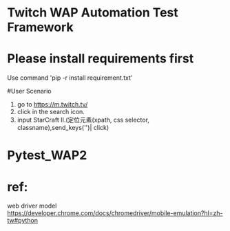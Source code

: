 # Twitch WAP Automation Test Framework


# Please install requirements first
Use command 'pip -r install requirement.txt'



#User Scenario
1. go to https://m.twitch.tv/
2. click in the search icon.
3. input StarCraft II.(定位元素(xpath, css selector, classname),send_keys('')| click)


# Pytest_WAP2





# ref:
web driver model
https://developer.chrome.com/docs/chromedriver/mobile-emulation?hl=zh-tw#python
